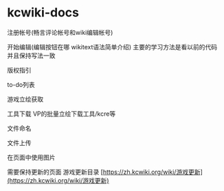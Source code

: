# kcwiki-docs

注册帐号\(畅言评论帐号和wiki编辑帐号\)

开始编辑\(编辑按钮在哪 wikitext语法简单介绍\) 主要的学习方法是看以前的代码 并且保持写法一致

版权指引

to-do列表

游戏立绘获取

工具下载 VP的批量立绘下载工具/kcre等

文件命名

文件上传

在页面中使用图片

需要保持更新的页面  游戏更新目录 [https://zh.kcwiki.org/wiki/游戏更新](https://zh.kcwiki.org/wiki/游戏更新)


